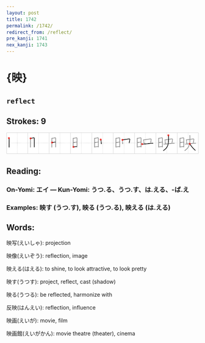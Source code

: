 ```yaml
---
layout: post
title: 1742
permalink: /1742/
redirect_from: /reflect/
pre_kanji: 1741
nex_kanji: 1743
---
```


# {映}

## `reflect`

## Strokes: 9

<div class="stroke"><img src="../images/E698A0.png" /></div>

## Reading:

### On-Yomi: エイ &mdash; Kun-Yomi: うつ.る、うつ.す、は.える、-ば.え

### Examples: 映す (うつ.す), 映る (うつ.る), 映える (は.える)

## Words:

映写(えいしゃ): projection

映像(えいぞう): reflection, image

映える(はえる): to shine, to look attractive, to look pretty

映す(うつす): project, reflect, cast (shadow)

映る(うつる): be reflected, harmonize with

反映(はんえい): reflection, influence

映画(えいが): movie, film

映画館(えいがかん): movie theatre (theater), cinema
